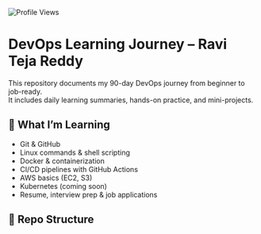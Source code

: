 ![Profile Views](https://komarev.com/ghpvc/?username=sangatiravitejareddy&label=Profile%20views&color=0e75b6&style=flat)

# DevOps Learning Journey – Ravi Teja Reddy

This repository documents my 90-day DevOps journey from beginner to job-ready.  
It includes daily learning summaries, hands-on practice, and mini-projects.

## 🚀 What I’m Learning

- Git & GitHub
- Linux commands & shell scripting
- Docker & containerization
- CI/CD pipelines with GitHub Actions
- AWS basics (EC2, S3)
- Kubernetes (coming soon)
- Resume, interview prep & job applications

## 📁 Repo Structure

